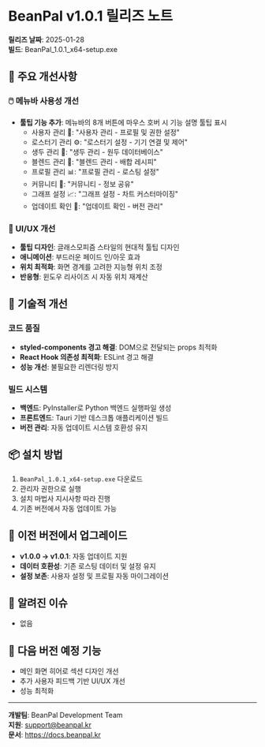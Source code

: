 # BeanPal v1.0.1 릴리즈 노트

**릴리즈 날짜**: 2025-01-28  
**빌드**: BeanPal_1.0.1_x64-setup.exe

## 🎯 주요 개선사항

### 🖱️ 메뉴바 사용성 개선
- **툴팁 기능 추가**: 메뉴바의 8개 버튼에 마우스 호버 시 기능 설명 툴팁 표시
  - 사용자 관리 👤: "사용자 관리 - 프로필 및 권한 설정"
  - 로스터기 관리 ⚙️: "로스터기 설정 - 기기 연결 및 제어"  
  - 생두 관리 🌱: "생두 관리 - 원두 데이터베이스"
  - 블렌드 관리 🔄: "블렌드 관리 - 배합 레시피"
  - 프로필 관리 📊: "프로필 관리 - 로스팅 설정"
  - 커뮤니티 👥: "커뮤니티 - 정보 공유"
  - 그래프 설정 📈: "그래프 설정 - 차트 커스터마이징"
  - 업데이트 확인 🔄: "업데이트 확인 - 버전 관리"

### 🎨 UI/UX 개선
- **툴팁 디자인**: 글래스모피즘 스타일의 현대적 툴팁 디자인
- **애니메이션**: 부드러운 페이드 인/아웃 효과
- **위치 최적화**: 화면 경계를 고려한 지능형 위치 조정
- **반응형**: 윈도우 리사이즈 시 자동 위치 재계산

## 🔧 기술적 개선

### 코드 품질
- **styled-components 경고 해결**: DOM으로 전달되는 props 최적화
- **React Hook 의존성 최적화**: ESLint 경고 해결
- **성능 개선**: 불필요한 리렌더링 방지

### 빌드 시스템
- **백엔드**: PyInstaller로 Python 백엔드 실행파일 생성
- **프론트엔드**: Tauri 기반 데스크톱 애플리케이션 빌드
- **버전 관리**: 자동 업데이트 시스템 호환성 유지

## 📦 설치 방법

1. `BeanPal_1.0.1_x64-setup.exe` 다운로드
2. 관리자 권한으로 실행
3. 설치 마법사 지시사항 따라 진행
4. 기존 버전에서 자동 업데이트 가능

## 🔄 이전 버전에서 업그레이드

- **v1.0.0 → v1.0.1**: 자동 업데이트 지원
- **데이터 호환성**: 기존 로스팅 데이터 및 설정 유지
- **설정 보존**: 사용자 설정 및 프로필 자동 마이그레이션

## 🐛 알려진 이슈

- 없음

## 🚀 다음 버전 예정 기능

- 메인 화면 히어로 섹션 디자인 개선
- 추가 사용자 피드백 기반 UI/UX 개선
- 성능 최적화

---

**개발팀**: BeanPal Development Team  
**지원**: support@beanpal.kr  
**문서**: https://docs.beanpal.kr